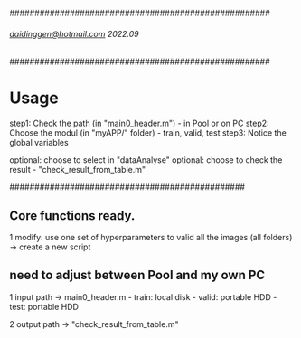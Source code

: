 ####################################################
######    daidinggen@hotmail.com   2022.09    ######
####################################################
# Usage
step1: Check the path (in "main0_header.m")
    - in Pool or on PC
step2: Choose the modul (in "myAPP/" folder)
    - train, valid, test
step3: Notice the global variables

optional: choose to select in "dataAnalyse"
optional: choose to check the result
    - "check_result_from_table.m"


###############################################
## Core functions ready.
1 modify: use one set of hyperparameters to valid all the images (all folders)  -> create a new script

## need to adjust between Pool and my own PC
1 input path -> main0_header.m
    - train: local disk
    - valid: portable HDD
    - test: portable HDD

2 output path -> "check_result_from_table.m"